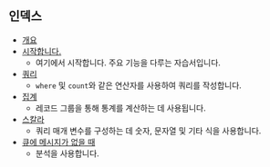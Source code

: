 
## 인덱스
* [개요](../articles/application-insights/app-analytics.md)
* [시작합니다.](../articles/application-insights/app-analytics-tour.md)
  * 여기에서 시작합니다. 주요 기능을 다루는 자습서입니다.
* [쿼리](../articles/application-insights/app-analytics-queries.md)
  * `where` 및 `count`와 같은 연산자를 사용하여 쿼리를 작성합니다.
* [집계](../articles/application-insights/app-analytics-aggregations.md)
  * 레코드 그룹을 통해 통계를 계산하는 데 사용됩니다.
* [스칼라](../articles/application-insights/app-analytics-scalars.md)
  * 쿼리 매개 변수를 구성하는 데 숫자, 문자열 및 기타 식을 사용합니다.
* [큐에 메시지가 없을 때](../articles/application-insights/app-analytics-using.md)
  * 분석을 사용합니다.

<!---HONumber=AcomDC_0330_2016-->